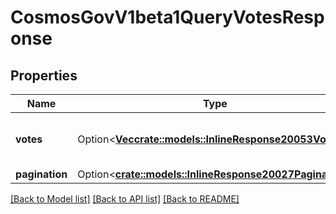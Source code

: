 # CosmosGovV1beta1QueryVotesResponse

## Properties

Name | Type | Description | Notes
------------ | ------------- | ------------- | -------------
**votes** | Option<[**Vec<crate::models::InlineResponse20053Votes>**](inline_response_200_53_votes.md)> | votes defined the queried votes. | [optional]
**pagination** | Option<[**crate::models::InlineResponse20027Pagination**](inline_response_200_27_pagination.md)> |  | [optional]

[[Back to Model list]](../README.md#documentation-for-models) [[Back to API list]](../README.md#documentation-for-api-endpoints) [[Back to README]](../README.md)


